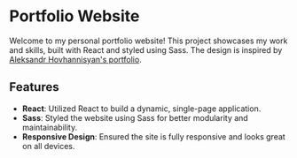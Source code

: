 # Portfolio Website

Welcome to my personal portfolio website! This project showcases my work and skills, built with React and styled using Sass. The design is inspired by [Aleksandr Hovhannisyan's portfolio](https://www.aleksandrhovhannisyan.com/).

## Features

- **React**: Utilized React to build a dynamic, single-page application.
- **Sass**: Styled the website using Sass for better modularity and maintainability.
- **Responsive Design**: Ensured the site is fully responsive and looks great on all devices.
